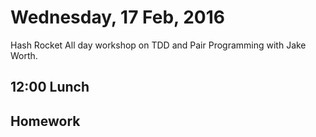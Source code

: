 Wednesday, 17 Feb, 2016
=======================

Hash Rocket All day workshop on TDD and Pair Programming with Jake Worth.

12:00 Lunch
-----------

Homework
--------
